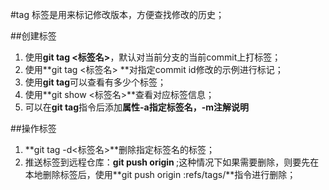 #tag
标签是用来标记修改版本，方便查找修改的历史；

##创建标签
1. 使用**git tag <标签名>**，默认对当前分支的当前commit上打标签；
2. 使用**git tag <标签名> <commit id>**对指定commit id修改的示例进行标记；
3. 使用**git tag**可以查看有多少个标签；
4. 使用**git show <标签名>**查看对应标签信息；
5. 可以在**git tag**指令后添加**属性-a指定标签名，-m注解说明**

##操作标签
1. **git tag -d<标签名>**删除指定标签名的标签；
2. 推送标签到远程仓库：**git push origin <tagname>**;这种情况下如果需要删除，则要先在本地删除标签后，使用**git push origin :refs/tags/<tagname>**指令进行删除；